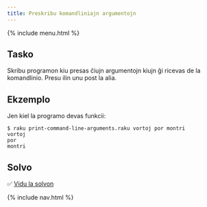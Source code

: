 ```yaml
---
title: Preskribu komandliniajn argumentojn
---
```


{% include menu.html %}

## Tasko

Skribu programon kiu presas ĉiujn argumentojn kiujn ĝi ricevas de la komandlinio. Presu ilin unu post la alia.

## Ekzemplo

Jen kiel la programo devas funkcii:

```console
$ raku print-command-line-arguments.raku vortoj por montri
vortoj
por
montri
```

## Solvo

✅ [Vidu la solvon](solution)

{% include nav.html %}